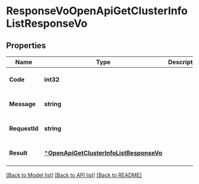 # ResponseVoOpenApiGetClusterInfoListResponseVo

## Properties
Name | Type | Description | Notes
------------ | ------------- | ------------- | -------------
**Code** | **int32** |  | [optional] [default to null]
**Message** | **string** |  | [optional] [default to null]
**RequestId** | **string** |  | [optional] [default to null]
**Result** | [***OpenApiGetClusterInfoListResponseVo**](OpenApiGetClusterInfoListResponseVo.md) |  | [optional] [default to null]

[[Back to Model list]](../README.md#documentation-for-models) [[Back to API list]](../README.md#documentation-for-api-endpoints) [[Back to README]](../README.md)


